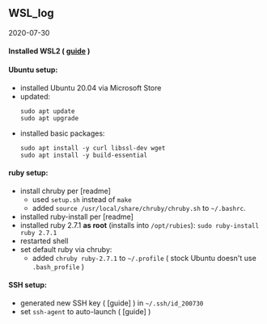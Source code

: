 ## WSL_log

2020-07-30
#### Installed WSL2 ( [guide](https://docs.microsoft.com/en-us/windows/wsl/install-win10) )
#### Ubuntu setup:
- installed Ubuntu 20.04 via Microsoft Store
- updated:
  ```
  sudo apt update
  sudo apt upgrade
  ```
- installed basic packages:
  ```
  sudo apt install -y curl libssl-dev wget
  sudo apt install -y build-essential
  ```
#### ruby setup:
- install chruby per [readme]
  - used `setup.sh` instead of `make`
  - added `source /usr/local/share/chruby/chruby.sh` to `~/.bashrc`.
- installed ruby-install per [readme]
- installed ruby 2.7.1 __as root__ (installs into `/opt/rubies`):
  `sudo ruby-install ruby 2.7.1`
- restarted shell
- set default ruby via chruby:
  - added `chruby ruby-2.7.1` to `~/.profile` ( stock Ubuntu doesn't use `.bash_profile` )
#### SSH setup:
- generated new SSH key ( [guide] ) in `~/.ssh/id_200730`
- set `ssh-agent` to auto-launch ( [guide] )
